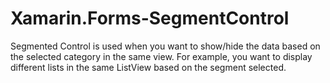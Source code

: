 # Xamarin.Forms-SegmentControl

Segmented Control is used when you want to show/hide the data based on the selected category in the same view. For example, you want to display different lists in the same ListView based on the segment selected.

